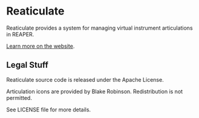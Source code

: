 # Reaticulate

Reaticulate provides a system for managing virtual instrument articulations in REAPER.

[Learn more on the website](http://reaticulate.com/).


## Legal Stuff

Reaticulate source code is released under the Apache License.

Articulation icons are provided by Blake Robinson. Redistribution is not permitted.

See LICENSE file for more details.